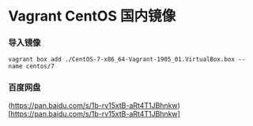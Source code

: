 # Vagrant CentOS 国内镜像

### 导入镜像

```
vagrant box add ./CentOS-7-x86_64-Vagrant-1905_01.VirtualBox.box --name centos/7
```

### 百度网盘

(https://pan.baidu.com/s/1b-rv15xtB-aRt4T1JBhnkw)[https://pan.baidu.com/s/1b-rv15xtB-aRt4T1JBhnkw]